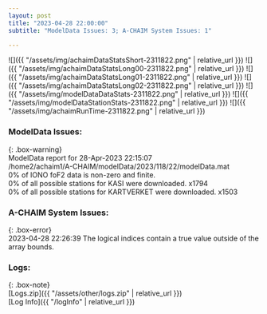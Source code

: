 ```yaml
---
layout: post
title: "2023-04-28 22:00:00"
subtitle: "ModelData Issues: 3; A-CHAIM System Issues: 1"

---
```


![]({{ "/assets/img/achaimDataStatsShort-2311822.png" | relative_url }})
![]({{ "/assets/img/achaimDataStatsLong00-2311822.png" | relative_url }})
![]({{ "/assets/img/achaimDataStatsLong01-2311822.png" | relative_url }})
![]({{ "/assets/img/achaimDataStatsLong02-2311822.png" | relative_url }})
![]({{ "/assets/img/modelDataDataStats-2311822.png" | relative_url }})
![]({{ "/assets/img/modelDataStationStats-2311822.png" | relative_url }})
![]({{ "/assets/img/achaimRunTime-2311822.png" | relative_url }})


### ModelData Issues:  
  
{: .box-warning}  
 ModelData report for 28-Apr-2023 22:15:07   
 /home2/achaim1/A-CHAIM/modelData/2023/118/22/modelData.mat   
 0% of IONO foF2 data is non-zero and finite.   
 0% of all possible stations for KASI were downloaded. x1794   
 0% of all possible stations for KARTVERKET were downloaded. x1503   
  
### A-CHAIM System Issues:  
  
{: .box-error}  
2023-04-28 22:26:39 The logical indices contain a true value outside of the array bounds.  

### Logs:  
  
{: .box-note}  
[Logs.zip]({{ "/assets/other/logs.zip" | relative_url }})  
[Log Info]({{ "/logInfo" | relative_url }})  
